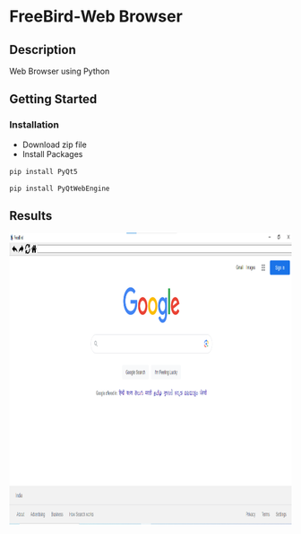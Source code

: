 # FreeBird-Web Browser
## Description
Web Browser using Python
## Getting Started

### Installation
* Download zip file
* Install Packages
```
pip install PyQt5
```
```
pip install PyQtWebEngine
```

## Results
<img src="https://github.com/Shravani1383/FreeBird/blob/main/Output.png" width="628" height="520"/>
